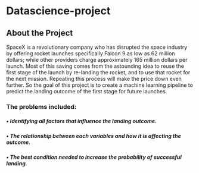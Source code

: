 # Datascience-project
## About the Project
SpaceX is a revolutionary company who has disrupted the space industry by offering rocket launches specifically Falcon 9 as low as 62 million dollars; while other providers charge approximately 165 million dollars per launch. Most of this saving comes from the astounding idea to reuse the first stage of the launch by re-landing the rocket, and to use that rocket for the next mission. Repeating this process will make the price down even further. So the goal of this project is to create a machine learning pipeline to predict the landing outcome of the first stage for future launches.

### The problems included:
##### • Identifying all factors that influence the landing outcome.
##### • The relationship between each variables and how it is affecting the outcome.
##### • The best condition needed to increase the probability of successful landing.

